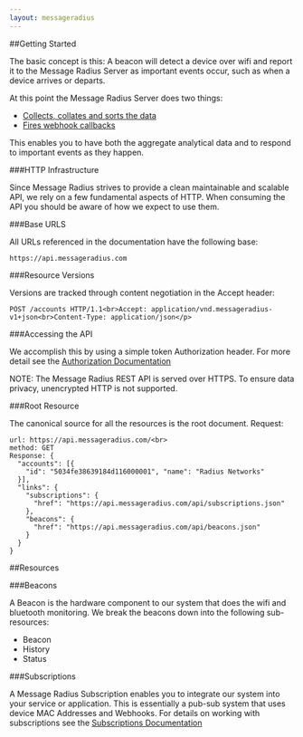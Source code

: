 ```yaml
---
layout: messageradius
---
```


##Getting Started


The basic concept is this: A beacon will detect a device over wifi and report it to the Message Radius Server as important events occur, such as when a device arrives or departs.

At this point the Message Radius Server does two things:

 * [Collects, collates and sorts the data](beacons.html)
 * [Fires webhook callbacks](subscriptions.html)



This enables you to have both the aggregate analytical data and to respond to important events as they happen.</p>

###HTTP Infrastructure


Since Message Radius strives to provide a clean maintainable and scalable API, we rely on a few fundamental aspects of HTTP. When consuming the API you should be aware of how we expect to use them.

###Base URLS


All URLs referenced in the documentation have the following base:

    https://api.messageradius.com

###Resource Versions


Versions are tracked through content negotiation in the Accept header:

    POST /accounts HTTP/1.1<br>Accept: application/vnd.messageradius-v1+json<br>Content-Type: application/json</p>

###Accessing the API

We accomplish this by using a simple token Authorization header. For more detail see the [Authorization Documentation](authorization.html)

NOTE: The Message Radius REST API is served over HTTPS. To ensure data privacy, unencrypted HTTP is not supported.


###Root Resource


The canonical source for all the resources is the root document.  Request:

```text
url: https://api.messageradius.com/<br>
method: GET
Response: {
  "accounts": [{
    "id": "5034fe38639184d116000001", "name": "Radius Networks"
  }],
  "links": {
    "subscriptions": {
      "href": "https://api.messageradius.com/api/subscriptions.json"
    },
    "beacons": {
      "href": "https://api.messageradius.com/api/beacons.json"
    }
  }
}
```

##Resources

###Beacons


A Beacon is the hardware component to our system that does the wifi and bluetooth monitoring. We break the beacons down into the following sub-resources:

 * Beacon
 * History
 * Status


###Subscriptions


A Message Radius Subscription enables you to integrate our system into your service or application. This is essentially a pub-sub system that uses device MAC Addresses and Webhooks. For details on working with subscriptions see the [Subscriptions Documentation](subscriptions.html)

